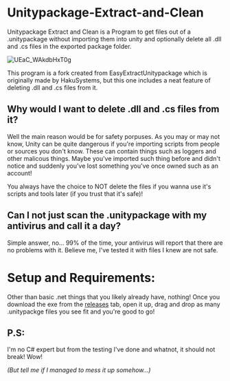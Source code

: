 # Unitypackage-Extract-and-Clean
Unitypackage Extract and Clean is a Program to get files out of a .unitypackage without importing them into unity and optionally delete all .dll and .cs files in the exported package folder.

![UEaC_WAkdbHxT0g](https://user-images.githubusercontent.com/47220014/155364073-3a45d745-0f7d-42b3-b03e-ed942a97447d.gif)

This program is a fork created from EasyExtractUnitypackage which is originally made by HakuSystems, but this one includes a neat feature of deleting .dll and .cs files from it.

## Why would I want to delete .dll and .cs files from it?
Well the main reason would be for safety porpuses. As you may or may not know, Unity can be quite dangerous if you're importing scripts from people or sources you don't know.
These can contain things such as loggers and other malicous things. Maybe you've imported such thing before and didn't notice and suddenly you've lost something you've once owned such as an account!

You always have the choice to NOT delete the files if you wanna use it's scripts and tools later (if you trust that it's safe)!

## Can I not just scan the .unitypackage with my antivirus and call it a day?
Simple answer, no... 99% of the time, your antivirus will report that there are no problems with it. Believe me, I've tested it with files I knew are not safe.

# Setup and Requirements:
Other than basic .net things that you likely already have, nothing! 
Once you download the exe from the [releases](https://github.com/Jan-Fcloud/Unitypackage-Extract-and-Clean/releases/) tab, open it up, drag and drop as many .unitypackge files you see fit and you're good to go!

## P.S:
I'm no C# expert but from the testing I've done and whatnot, it should not break! Wow!

*(But tell me if I managed to mess it up somehow...)*
